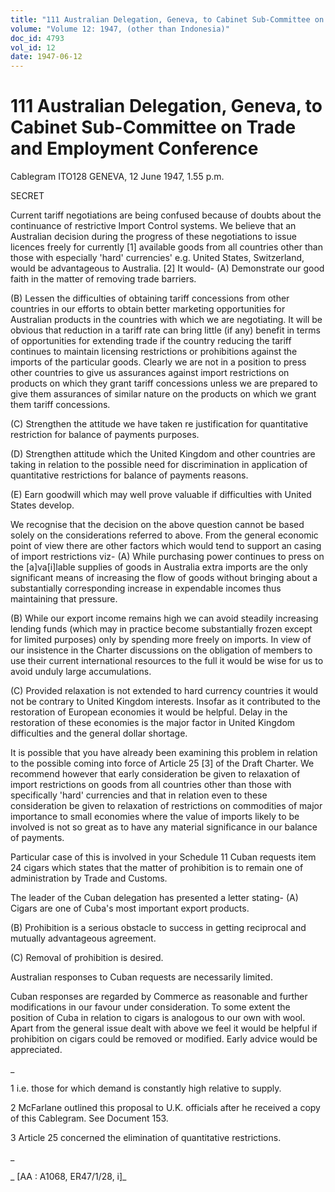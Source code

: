 ```yaml
---
title: "111 Australian Delegation, Geneva, to Cabinet Sub-Committee on Trade and Employment Conference"
volume: "Volume 12: 1947, (other than Indonesia)"
doc_id: 4793
vol_id: 12
date: 1947-06-12
---
```


# 111 Australian Delegation, Geneva, to Cabinet Sub-Committee on Trade and Employment Conference

Cablegram ITO128 GENEVA, 12 June 1947, 1.55 p.m.

SECRET

Current tariff negotiations are being confused because of doubts about the continuance of restrictive Import Control systems. We believe that an Australian decision during the progress of these negotiations to issue licences freely for currently [1] available goods from all countries other than those with especially 'hard' currencies' e.g. United States, Switzerland, would be advantageous to Australia. [2] It would- (A) Demonstrate our good faith in the matter of removing trade barriers.

(B) Lessen the difficulties of obtaining tariff concessions from other countries in our efforts to obtain better marketing opportunities for Australian products in the countries with which we are negotiating. It will be obvious that reduction in a tariff rate can bring little (if any) benefit in terms of opportunities for extending trade if the country reducing the tariff continues to maintain licensing restrictions or prohibitions against the imports of the particular goods. Clearly we are not in a position to press other countries to give us assurances against import restrictions on products on which they grant tariff concessions unless we are prepared to give them assurances of similar nature on the products on which we grant them tariff concessions.

(C) Strengthen the attitude we have taken re justification for quantitative restriction for balance of payments purposes.

(D) Strengthen attitude which the United Kingdom and other countries are taking in relation to the possible need for discrimination in application of quantitative restrictions for balance of payments reasons.

(E) Earn goodwill which may well prove valuable if difficulties with United States develop.

We recognise that the decision on the above question cannot be based solely on the considerations referred to above. From the general economic point of view there are other factors which would tend to support an casing of import restrictions viz- (A) While purchasing power continues to press on the [a]va[i]lable supplies of goods in Australia extra imports are the only significant means of increasing the flow of goods without bringing about a substantially corresponding increase in expendable incomes thus maintaining that pressure.

(B) While our export income remains high we can avoid steadily increasing lending funds (which may in practice become substantially frozen except for limited purposes) only by spending more freely on imports. In view of our insistence in the Charter discussions on the obligation of members to use their current international resources to the full it would be wise for us to avoid unduly large accumulations.

(C) Provided relaxation is not extended to hard currency countries it would not be contrary to United Kingdom interests. Insofar as it contributed to the restoration of European economies it would be helpful. Delay in the restoration of these economies is the major factor in United Kingdom difficulties and the general dollar shortage.

It is possible that you have already been examining this problem in relation to the possible coming into force of Article 25 [3] of the Draft Charter. We recommend however that early consideration be given to relaxation of import restrictions on goods from all countries other than those with specifically 'hard' currencies and that in relation even to these consideration be given to relaxation of restrictions on commodities of major importance to small economies where the value of imports likely to be involved is not so great as to have any material significance in our balance of payments.

Particular case of this is involved in your Schedule 11 Cuban requests item 24 cigars which states that the matter of prohibition is to remain one of administration by Trade and Customs.

The leader of the Cuban delegation has presented a letter stating- (A) Cigars are one of Cuba's most important export products.

(B) Prohibition is a serious obstacle to success in getting reciprocal and mutually advantageous agreement.

(C) Removal of prohibition is desired.

Australian responses to Cuban requests are necessarily limited.

Cuban responses are regarded by Commerce as reasonable and further modifications in our favour under consideration. To some extent the position of Cuba in relation to cigars is analogous to our own with wool. Apart from the general issue dealt with above we feel it would be helpful if prohibition on cigars could be removed or modified. Early advice would be appreciated.

_

1 i.e. those for which demand is constantly high relative to supply.

2 McFarlane outlined this proposal to U.K. officials after he received a copy of this Cablegram. See Document 153.

3 Article 25 concerned the elimination of quantitative restrictions.

_

_ [AA : A1068, ER47/1/28, i]_

